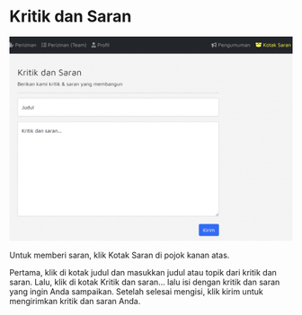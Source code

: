 # Kritik dan Saran

![](<../.gitbook/assets/image (5) (1) (1).png>)

Untuk memberi saran, klik Kotak Saran di pojok kanan atas.

Pertama, klik di kotak judul dan masukkan judul atau topik dari kritik dan saran. Lalu, klik di kotak Kritik dan saran… lalu isi dengan kritik dan saran yang ingin Anda sampaikan. Setelah selesai mengisi, klik kirim untuk mengirimkan kritik dan saran Anda.
